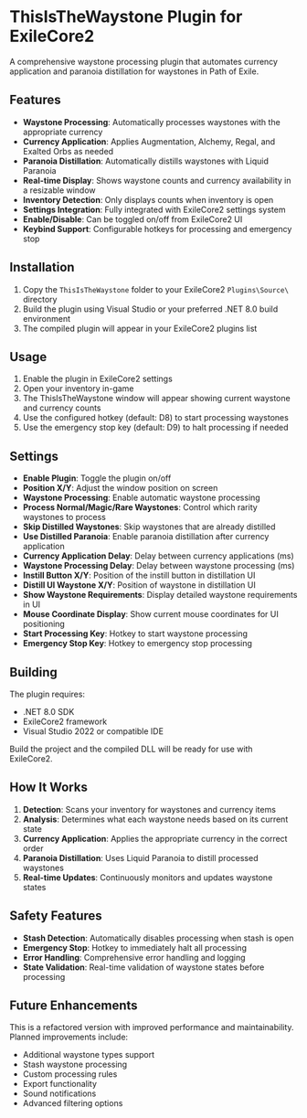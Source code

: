 # ThisIsTheWaystone Plugin for ExileCore2

A comprehensive waystone processing plugin that automates currency application and paranoia distillation for waystones in Path of Exile.

## Features

- **Waystone Processing**: Automatically processes waystones with the appropriate currency
- **Currency Application**: Applies Augmentation, Alchemy, Regal, and Exalted Orbs as needed
- **Paranoia Distillation**: Automatically distills waystones with Liquid Paranoia
- **Real-time Display**: Shows waystone counts and currency availability in a resizable window
- **Inventory Detection**: Only displays counts when inventory is open
- **Settings Integration**: Fully integrated with ExileCore2 settings system
- **Enable/Disable**: Can be toggled on/off from ExileCore2 UI
- **Keybind Support**: Configurable hotkeys for processing and emergency stop

## Installation

1. Copy the `ThisIsTheWaystone` folder to your ExileCore2 `Plugins\Source\` directory
2. Build the plugin using Visual Studio or your preferred .NET 8.0 build environment
3. The compiled plugin will appear in your ExileCore2 plugins list

## Usage

1. Enable the plugin in ExileCore2 settings
2. Open your inventory in-game
3. The ThisIsTheWaystone window will appear showing current waystone and currency counts
4. Use the configured hotkey (default: D8) to start processing waystones
5. Use the emergency stop key (default: D9) to halt processing if needed

## Settings

- **Enable Plugin**: Toggle the plugin on/off
- **Position X/Y**: Adjust the window position on screen
- **Waystone Processing**: Enable automatic waystone processing
- **Process Normal/Magic/Rare Waystones**: Control which rarity waystones to process
- **Skip Distilled Waystones**: Skip waystones that are already distilled
- **Use Distilled Paranoia**: Enable paranoia distillation after currency application
- **Currency Application Delay**: Delay between currency applications (ms)
- **Waystone Processing Delay**: Delay between waystone processing (ms)
- **Instill Button X/Y**: Position of the instill button in distillation UI
- **Distill UI Waystone X/Y**: Position of waystone in distillation UI
- **Show Waystone Requirements**: Display detailed waystone requirements in UI
- **Mouse Coordinate Display**: Show current mouse coordinates for UI positioning
- **Start Processing Key**: Hotkey to start waystone processing
- **Emergency Stop Key**: Hotkey to emergency stop processing

## Building

The plugin requires:
- .NET 8.0 SDK
- ExileCore2 framework
- Visual Studio 2022 or compatible IDE

Build the project and the compiled DLL will be ready for use with ExileCore2.

## How It Works

1. **Detection**: Scans your inventory for waystones and currency items
2. **Analysis**: Determines what each waystone needs based on its current state
3. **Currency Application**: Applies the appropriate currency in the correct order
4. **Paranoia Distillation**: Uses Liquid Paranoia to distill processed waystones
5. **Real-time Updates**: Continuously monitors and updates waystone states

## Safety Features

- **Stash Detection**: Automatically disables processing when stash is open
- **Emergency Stop**: Hotkey to immediately halt all processing
- **Error Handling**: Comprehensive error handling and logging
- **State Validation**: Real-time validation of waystone states before processing

## Future Enhancements

This is a refactored version with improved performance and maintainability. Planned improvements include:
- Additional waystone types support
- Stash waystone processing
- Custom processing rules
- Export functionality
- Sound notifications
- Advanced filtering options